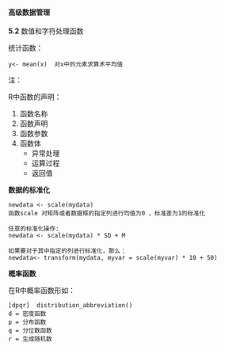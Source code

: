 #### 高级数据管理

**5.2** 数值和字符处理函数

统计函数：

```
y<- mean(x)  对x中的元素求算术平均值
```

注：

R中函数的声明：

1. 函数名称
2. 函数声明
3. 函数参数
4. 函数体
   * 异常处理
   * 运算过程
   * 返回值

**数据的标准化** 

```
newdata <- scale(mydata)
函数scale 对矩阵或者数据框的指定列进行均值为0 ，标准差为1的标准化

任意的标准化操作:
newdata <- scale(mydata) * SD + M

如果要对于其中指定的列进行标准化，那么：
newdata<- transform(mydata, myvar = scale(myvar) * 10 + 50)
```

**概率函数**

在R中概率函数形如：

```
[dpqr]  distribution_abbreviation()
d = 密度函数
p = 分布函数
q = 分位数函数
r = 生成随机数
```


